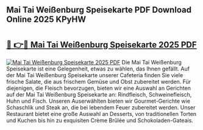 ## Mai Tai Weißenburg Speisekarte PDF Download Online 2025 KPyHW

# <h2><a href="http://gce05le.nevu.top/?p=Mai+Tai+Wei%c3%9fenburg+Speisekarte">🔗 👉🔴 Mai Tai Weißenburg Speisekarte 2025 PDF</a></h2>

[![Mai Tai Weißenburg Speisekarte 2025 PDF](https://i.imgur.com/dBaPXMq.png)](http://gce05le.nevu.top/?p=Mai+Tai+Wei%c3%9fenburg+Speisekarte)
Die Mai Tai Weißenburg Speisekarte ist eine Gelegenheit, etwas zu wählen, das Ihnen gefällt. Auf der Mai Tai Weißenburg Speisekarte unserer Cafeteria finden Sie viele frische Salate, die aus frischem Gemüse und Obst zubereitet werden. Für diejenigen, die Fleisch bevorzugen, bieten wir eine Auswahl an Gerichten auf der Mai Tai Weißenburg Speisekarte an: Rindfleisch, Schweinefleisch, Huhn und Fisch. Unseren Auserwählten bieten wir Gourmet-Gerichte wie Schaschlik und Steak an, die bei lebendem Feuer zubereitet werden. Unser Restaurant bietet eine große Auswahl an Desserts, von traditionellen Torten und Kuchen bis hin zu exquisiten Crème Brûlée und Schokoladen-Gateais.
